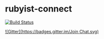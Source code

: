 # rubyist-connect

[![Build Status](https://travis-ci.org/yuji-shimoda/rubyist-connect.svg?branch=master)](https://travis-ci.org/yuji-shimoda/rubyist-connect)

[![Gitter](https://badges.gitter.im/Join Chat.svg)](https://gitter.im/yuji-shimoda/rubyist-connect?utm_source=badge&utm_medium=badge&utm_campaign=pr-badge&utm_content=badge)
